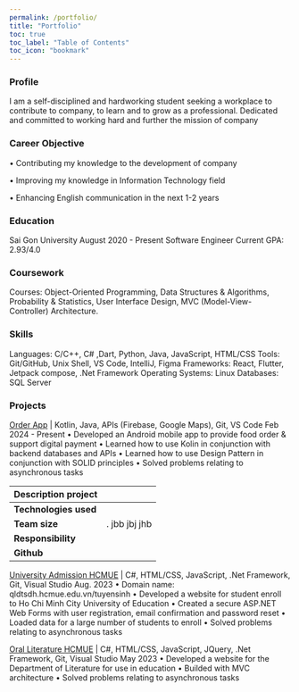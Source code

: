 ```yaml
---
permalink: /portfolio/
title: "Portfolio"
toc: true
toc_label: "Table of Contents"
toc_icon: "bookmark"
---
```

### Profile
I am a self-disciplined and hardworking student seeking a workplace to contribute to company, to learn and to
grow as a professional. Dedicated and committed to working hard and further the mission of company

### Career Objective
• Contributing my knowledge to the development of company

• Improving my knowledge in Information Technology field

• Enhancing English communication in the next 1-2 years

### Education
Sai Gon University August 2020 - Present
Software Engineer Current GPA: 2.93/4.0

### Coursework
Courses: Object-Oriented Programming, Data Structures & Algorithms, Probability & Statistics, User
Interface Design, MVC (Model-View-Controller) Architecture.

### Skills
Languages: C/C++, C# ,Dart, Python, Java, JavaScript, HTML/CSS
Tools: Git/GitHub, Unix Shell, VS Code, IntelliJ, Figma
Frameworks: React, Flutter, Jetpack compose, .Net Framework
Operating Systems: Linux
Databases: SQL Server

### Projects
[Order App](https://github.com/YangTris/Order-App) | Kotlin, Java, APIs (Firebase, Google Maps), Git, VS Code Feb 2024 - Present
• Developed an Android mobile app to provide food order & support digital payment
• Learned how to use Kolin in conjunction with backend databases and APIs
• Learned how to use Design Pattern in conjunction with SOLID principles
• Solved problems relating to asynchronous tasks

|**Description project**|                |
|---------------------|----------------|
| **Technologies used** |                |
| **Team size**         | . jbb jbj  jhb |
| **Responsibility**      |                |
| **Github**              |                |

[University Admission HCMUE](https://github.com/maivudhsp/DKTS_SDH)  | C#, HTML/CSS, JavaScript, .Net Framework, Git, Visual Studio Aug. 2023
• Domain name: qldtsdh.hcmue.edu.vn/tuyensinh
• Developed a website for student enroll to Ho Chi Minh City University of Education
• Created a secure ASP.NET Web Forms with user registration, email confirmation and password reset
• Loaded data for a large number of students to enroll
• Solved problems relating to asynchronous tasks

[Oral Literature HCMUE](https://github.com/maivudhsp/TNVHDG)  | C#, HTML/CSS, JavaScript, JQuery, .Net Framework, Git, Visual Studio May 2023
• Developed a website for the Department of Literature for use in education
• Builded with MVC architecture
• Solved problems relating to asynchronous tasks
